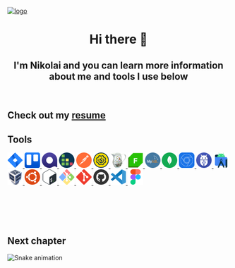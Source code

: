 <!---->

[![logo](https://i.ibb.co/mttg51Q/logo.gif "nikolaiqa")](https://github.com/nikolaiqa)

<h1 align="center"> Hi there 👋 </h1>

<h2 align="center"> I'm Nikolai and you can learn more information about me and tools I use below </h2>
 
 <br>
 
<h2 align="left"> Сheck out my <a href="https://github.com/nikolaiqa" title="ru-version" target="_blank"> resume </a> </h2>

<h2 align="left"> Tools </h2>
<p align="left"> <a href="https://github.com/nikolaiqa"><img  alt="Jira" title="Jira" width="35" height="35" src="./Sourses/Jira.svg"/> </a> <a href="https://github.com/nikolaiqa"><img  alt="Trello" title="Trello" width="35" height="35" src="./Sourses/Trello.svg"/> </a> <a href="https://github.com/nikolaiqa"><img  alt="Qase" title="Qase" width="35" height="35" src="./Sourses/Qase.png"/> </a> <a href="https://github.com/nikolaiqa"><img  alt="TestRail" title="TestRail" width="35" height="35" src="./Sourses/TestRail.png"/> </a> <a href="https://github.com/nikolaiqa"><img  alt="Postman" title="Postman" width="35" height="35" src="./Sourses/Postman.svg"/> </a> <a href="https://github.com/nikolaiqa"><img  alt="SoapUI" title="SoapUI" width="35" height="35" src="./Sourses/SoapUI.svg"/> </a> <a href="https://github.com/nikolaiqa"><img  alt="Charles Proxy" title="Charles Proxy" width="35" height="35" src="./Sourses/Charles Proxy.svg"/> </a> <a href="https://github.com/nikolaiqa"><img  alt="Fiddler" title="Fiddler" width="35" height="35"  src="./Sourses/Fiddler.png"/> </a> <a href="https://github.com/nikolaiqa/MySQL"><img  alt="MySQL" title="MySQL" width="35" height="35" src="./Sourses/MySQL.png"/> </a> <a href="https://github.com/nikolaiqa"><img  alt="MongoDB" title="MongoDB" width="35" height="35" src="./Sourses/MongoDB.svg"/> </a> <a href="https://github.com/nikolaiqa"><img  alt="DevTools" title="DevTools" width="35" height="35" src="./Sourses/DevTools.png"/> </a> <a href="https://github.com/nikolaiqa"><img  alt="ADB" title="ADB" width="35" height="35" src="./Sourses/ADB.png"/> </a> <a href="https://github.com/nikolaiqa"><img  alt="Android Studio" title="Android Studio" width="35" height="35" src="./Sourses/AndroidStudio.svg"/> </a> <a href="https://github.com/nikolaiqa"><img  alt="VirtualBox" title="VirtualBox" width="35" height="35" src="./Sourses/VirtualBox.svg"/> </a> <a href="https://github.com/nikolaiqa/Ubuntu/blob/main/Task%201%20(pwd%2C%20ls%2C%20mkdir%2C%20mv%2C%20rm).md"><img  alt="Ubuntu" title="Ubuntu" width="35" height="35" src="./Sourses/Ubuntu.svg"/> </a> <a href="https://github.com/nikolaiqa/Ubuntu/blob/main/Task%202%20(echo%2C%20nano%2C%20cat%2C%20vim%2C%20grep).md"><img  alt="Bash" title="Bash" width="35" height="35" src="./Sourses/Bash.svg"/> </a> <a href="https://github.com/nikolaiqa"><img  alt="Git Bash" title="Git Bash" width="35" height="35" src="./Sourses/GitBash.svg"/> </a> <a href="https://github.com/nikolaiqa"><img  alt="Git" title="Git" width="35" height="35" src="./Sourses/Git.svg"/> </a> <a href="https://github.com/nikolaiqa?tab=repositories"><img  alt="GitHub" title="GitHub" width="35" height="35" src="./Sourses/Github.png"/> </a> <a href="https://github.com/nikolaiqa"><img  alt="VS Code" title="VS Code" width="35" height="35" src="./Sourses/VScode.svg"/> </a> <a href="https://github.com/nikolaiqa"><img  alt="Figma" title="Figma" width="35" height="35" src="./Sourses/Figma.svg"/> </a> </p>




</br>
</br>
</br>
</br>

## Next сhapter


![Snake animation](https://github.com/thepiyushmalhotra/thepiyushmalhotra/blob/output/github-contribution-grid-snake.svg)